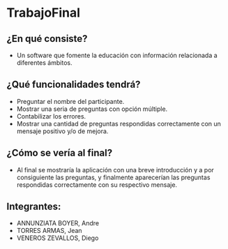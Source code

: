 # TrabajoFinal

## ¿En qué consiste?
* Un software que fomente la educación con información relacionada a diferentes ámbitos.

## ¿Qué funcionalidades tendrá?
* Preguntar el nombre del participante.
* Mostrar una seria de preguntas con opción múltiple.
* Contabilizar los errores.
* Mostrar una cantidad de preguntas respondidas correctamente con un mensaje positivo y/o de mejora.


## ¿Cómo se vería al final?
* Al final se mostraría la aplicación con una breve introducción y a por consiguiente las preguntas, y finalmente aparecerían las preguntas respondidas correctamente con su respectivo mensaje.


## Integrantes:
* ANNUNZIATA BOYER, Andre
* TORRES ARMAS, Jean
* VENEROS ZEVALLOS, Diego
